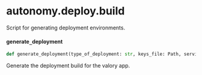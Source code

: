 <a id="autonomy.deploy.build"></a>

# autonomy.deploy.build

Script for generating deployment environments.

<a id="autonomy.deploy.build.generate_deployment"></a>

#### generate`_`deployment

```python
def generate_deployment(type_of_deployment: str, keys_file: Path, service_path: Path, build_dir: Path, number_of_agents: Optional[int] = None, private_keys_password: Optional[str] = None, dev_mode: bool = False, packages_dir: Optional[Path] = None, open_aea_dir: Optional[Path] = None, open_autonomy_dir: Optional[Path] = None, agent_instances: Optional[List[str]] = None, multisig_address: Optional[str] = None, log_level: str = INFO, apply_environment_variables: bool = False, image_version: Optional[str] = None, use_hardhat: bool = False, use_acn: bool = False) -> str
```

Generate the deployment build for the valory app.

